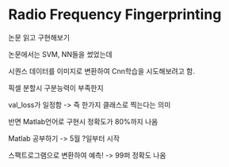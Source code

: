 # Radio Frequency Fingerprinting
 
논문 읽고 구현해보기

논문에서는 SVM, NN들을 썼었는데

시퀀스 데이터를 이미지로 변환하여 Cnn학습을 시도해보려고 함.

픽셀 분할시 구분능력이 부족한지

val_loss가 일정함 -> 즉 한가지 클래스로 찍는다는 의미

반면 Matlab언어로 구현시 정확도가 80%까지 나옴

Matlab 공부하기 -> 5월 ?일부터 시작

스팩트로그램으로 변환하여 예측! -> 99퍼 정확도 나옴  


